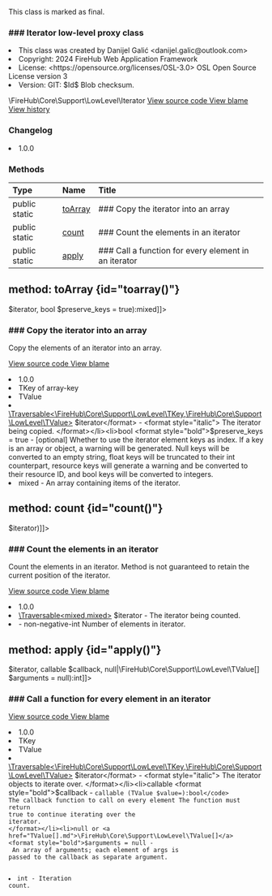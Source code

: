 <title># Iterator</title>

<code-block lang="php">
<![CDATA[final class \FireHub\Core\Support\LowLevel\Iterator()]]>
</code-block>





<tip>
    <p>
        This class is marked as <format style="bold">final</format>.
    </p>
</tip>







### ### Iterator low-level proxy class



<deflist>
    <def title="Class basic info:">
        <list><li>This class was created by Danijel Galić &lt;danijel.galic@outlook.com&gt;</li><li>Copyright: 2024 FireHub Web Application Framework</li><li>License: &lt;https://opensource.org/licenses/OSL-3.0&gt; OSL Open Source License version 3</li><li>Version: GIT: $Id$ Blob checksum.</li></list>
    </def>
</deflist>

<deflist><def title="Fully Qualified Class Name:">
        \FireHub\Core\Support\LowLevel\Iterator
    </def><def title="Source code:">
        <a href="https://github.com/The-FireHub-Project/Core/blob/develop-pre-alpha-m1/src/support/lowlevel/firehub.Iterator.php#L29">
            View source code
        </a>
    </def>
    <def title="Blame:">
        <a href="https://github.com/The-FireHub-Project/Core/blame/develop-pre-alpha-m1/src/support/lowlevel/firehub.Iterator.php">
            View blame
        </a>
    </def>
    <def title="History:">
        <a href="https://github.com/The-FireHub-Project/Core/commits/develop-pre-alpha-m1/src/support/lowlevel/firehub.Iterator.php">
            View history
        </a>
    </def></deflist>
### Changelog
<deflist>
    <def title="Version history:">
        <list><li>1.0.0</li></list>
    </def>
</deflist>


### Methods
| Type | Name | Title |
|:-----|:-----|:------|
|public static |<a href="#toarray()">toArray</a>|### Copy the iterator into an array|
|public static |<a href="#count()">count</a>|### Count the elements in an iterator|
|public static |<a href="#apply()">apply</a>|### Call a function for every element in an iterator|

## method: toArray {id="toarray()"}

<code-block lang="php">
    <![CDATA[public static Iterator::toArray(\Traversable<\FireHub\Core\Support\LowLevel\TKey,\FireHub\Core\Support\LowLevel\TValue> $iterator, bool $preserve_keys = true):mixed]]>
</code-block>













### ### Copy the iterator into an array

<p><format style="italic">Copy the elements of an iterator into an array.</format></p>

<deflist><def title="Source code:">
                <a href="https://github.com/The-FireHub-Project/Core/blob/develop-pre-alpha-m1/src/support/lowlevel/firehub.Iterator.php#L56">
                    View source code
                </a>
            </def>
            <def title="Blame:">
                <a href="https://github.com/The-FireHub-Project/Core/blame/develop-pre-alpha-m1/src/support/lowlevel/firehub.Iterator.php#L56">
                    View blame
                </a>
            </def></deflist>
<deflist>
    <def title="Version history:">
        <list><li>1.0.0</li></list>
    </def>
</deflist>
<deflist>
    <def title="This method has templates:">
        <list><li>TKey of array-key</li><li>TValue</li></list>
    </def>
</deflist>
<deflist>
    <def title="This method has parameters:">
        <list><li><a href="TValue&gt;.md">\Traversable&lt;\FireHub\Core\Support\LowLevel\TKey,\FireHub\Core\Support\LowLevel\TValue&gt;</a> <format style="bold">$iterator</format> - <format style="italic">
The iterator being copied.
</format></li><li>bool <format style="bold">$preserve_keys</format> = true - <format style="italic">[optional] 
Whether to use the iterator element keys as index.
If a key is an array or object, a warning will be generated. Null keys will be converted to an empty string,
float keys will be truncated to their int counterpart, resource keys will generate a warning and be converted
to their resource ID, and bool keys will be converted to integers.
</format></li></list>
    </def>
</deflist>
<deflist>
    <def title="This method returns:">
        <list><li>mixed - <format style="italic">An array containing items of the iterator.</format></li></list>
    </def>
</deflist>
## method: count {id="count()"}

<code-block lang="php">
    <![CDATA[public static Iterator::count(\Traversable<mixed,mixed> $iterator)]]>
</code-block>













### ### Count the elements in an iterator

<p><format style="italic">Count the elements in an iterator. Method is not guaranteed to retain the current position of the iterator.</format></p>

<deflist><def title="Source code:">
                <a href="https://github.com/The-FireHub-Project/Core/blob/develop-pre-alpha-m1/src/support/lowlevel/firehub.Iterator.php#L74">
                    View source code
                </a>
            </def>
            <def title="Blame:">
                <a href="https://github.com/The-FireHub-Project/Core/blame/develop-pre-alpha-m1/src/support/lowlevel/firehub.Iterator.php#L74">
                    View blame
                </a>
            </def></deflist>
<deflist>
    <def title="Version history:">
        <list><li>1.0.0</li></list>
    </def>
</deflist>
<deflist>
    <def title="This method has parameters:">
        <list><li><a href="Traversable&lt;mixed,mixed&gt;.md">\Traversable&lt;mixed,mixed&gt;</a> <format style="bold">$iterator</format> - <format style="italic">
The iterator being counted.
</format></li></list>
    </def>
</deflist>
<deflist>
    <def title="This method returns:">
        <list><li> - <format style="italic">non-negative-int Number of elements in iterator.</format></li></list>
    </def>
</deflist>
## method: apply {id="apply()"}

<code-block lang="php">
    <![CDATA[public static Iterator::apply(\Traversable<\FireHub\Core\Support\LowLevel\TKey,\FireHub\Core\Support\LowLevel\TValue> $iterator, callable $callback, null|\FireHub\Core\Support\LowLevel\TValue[] $arguments = null):int]]>
</code-block>













### ### Call a function for every element in an iterator



<deflist><def title="Source code:">
                <a href="https://github.com/The-FireHub-Project/Core/blob/develop-pre-alpha-m1/src/support/lowlevel/firehub.Iterator.php#L101">
                    View source code
                </a>
            </def>
            <def title="Blame:">
                <a href="https://github.com/The-FireHub-Project/Core/blame/develop-pre-alpha-m1/src/support/lowlevel/firehub.Iterator.php#L101">
                    View blame
                </a>
            </def></deflist>
<deflist>
    <def title="Version history:">
        <list><li>1.0.0</li></list>
    </def>
</deflist>
<deflist>
    <def title="This method has templates:">
        <list><li>TKey</li><li>TValue</li></list>
    </def>
</deflist>
<deflist>
    <def title="This method has parameters:">
        <list><li><a href="TValue&gt;.md">\Traversable&lt;\FireHub\Core\Support\LowLevel\TKey,\FireHub\Core\Support\LowLevel\TValue&gt;</a> <format style="bold">$iterator</format> - <format style="italic">
The iterator objects to iterate over.
</format></li><li>callable <format style="bold">$callback</format> - <format style="italic">
<code>callable (TValue $value=):bool</code>
The callback function to call on every element The function must return true to continue iterating over the
iterator.
</format></li><li>null or <a href="TValue[].md">\FireHub\Core\Support\LowLevel\TValue[]</a> <format style="bold">$arguments</format> = null - <format style="italic">
An array of arguments; each element of args is passed to the callback as separate argument.
</format></li></list>
    </def>
</deflist>
<deflist>
    <def title="This method returns:">
        <list><li>int - <format style="italic">Iteration count.</format></li></list>
    </def>
</deflist>